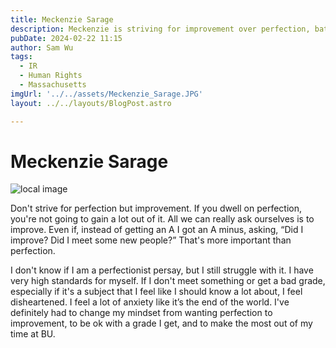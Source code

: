 ```yaml
---
title: Meckenzie Sarage
description: Meckenzie is striving for improvement over perfection, battling high standards and anxiety.
pubDate: 2024-02-22 11:15
author: Sam Wu
tags:
  - IR
  - Human Rights
  - Massachusetts
imgUrl: '../../assets/Meckenzie_Sarage.JPG'
layout: ../../layouts/BlogPost.astro

---
```

# Meckenzie Sarage

![local image](../../assets/Meckenzie_Sarage.JPG)

Don't strive for perfection but improvement. If you dwell on perfection, you're not going to gain a lot out of it. All we can really ask ourselves is to improve. Even if, instead of getting an A I got an A minus, asking, “Did I improve? Did I meet some new people?” That's more important than perfection.

I don't know if I am a perfectionist persay, but I still struggle with it. I have very high standards for myself. If I don't meet something or get a bad grade, especially if it's a subject that I feel like I should know a lot about, I feel disheartened. I feel a lot of anxiety like it’s the end of the world. I've definitely had to change my mindset from wanting perfection to improvement, to be ok with a grade I get, and to make the most out of my time at BU. 
